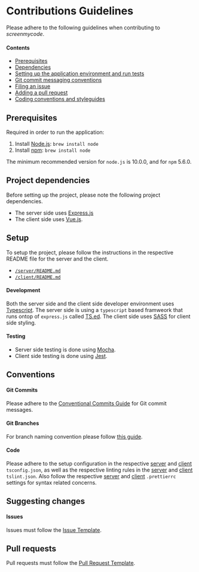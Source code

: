 # Contributions Guidelines
Please adhere to the following guidelines when contributing to *screenmycode*.

#### Contents 

* [Prerequisites](#prerequisites)
* [Dependencies](#project-dependencies) 
* [Setting up the application environment and run tests](#setup)
* [Git commit messaging conventions](#git-commits)
* [Filing an issue](#issues)
* [Adding a pull request](#pull-requests)
* [Coding conventions and styleguides](#code)

## Prerequisites
Required in order to run the application:
 1. Install [Node.js](https://nodejs.org/en/): `brew install node`
 2. Install [npm](https://www.npmjs.com/): `brew install node`
 
The minimum recommended version for `node.js` is 10.0.0, and for `npm` 5.6.0.

## Project dependencies
Before setting up the project, please note the following project dependencies. 

* The server side uses [Express.js](https://expressjs.com/)
* The client side uses [Vue.js](https://vuejs.org/).

## Setup
To setup the project, please follow the instructions in the respective README 
file for the server and the client.
* [`/server/README.md`](https://github.com/JazzBrotha/screenmycode/blob/master/server/README.md) 
* [`/client/README.md`](https://github.com/JazzBrotha/screenmycode/blob/master/client/README.md)

#### Development
Both the server side and the client side developer environment uses [Typescript](https://www.typescriptlang.org/). The server side is using a `typescript` based framweork that runs ontop of `express.js` called [TS.ed](http://tsed.io/). The client side uses [SASS](https://sass-lang.com/) for client side styling. 

#### Testing 
* Server side testing is done using [Mocha](https://mochajs.org/).
* Client side testing is done using [Jest](https://jestjs.io/).

## Conventions

#### Git Commits
Please adhere to the [Conventional Commits Guide](https://www.conventionalcommits.org/en/v1.0.0-beta.2/) for Git commit messages. 

#### Git Branches 
For branch naming convention please follow [this guide](https://gist.github.com/revett/88ee5abf5a9a097b4c88).

#### Code
Please adhere to the setup configuration in the respective [server](https://github.com/JazzBrotha/screenmycode/blob/master/server/tsconfig.json) and [client](https://github.com/JazzBrotha/screenmycode/blob/master/client/tsconfig.json) `tsconfig.json`, as well as the respective linting rules in the [server](https://github.com/JazzBrotha/screenmycode/blob/master/server/tslint.json) and [client](https://github.com/JazzBrotha/screenmycode/blob/master/client/tslint.json) `tslint.json`. Also follow the respective [server](https://github.com/JazzBrotha/screenmycode/blob/master/server/.prettierrc) and [client](https://github.com/JazzBrotha/screenmycode/blob/master/client/.prettierrc) `.prettierrc` settings for syntax related concerns.

## Suggesting changes

#### Issues
Issues must follow the [Issue Template](ISSUE_TEMPLATE.md). 

## Pull requests
Pull requests must follow the [Pull Request Template](PULL_REQUEST_TEMPLATE.md).

